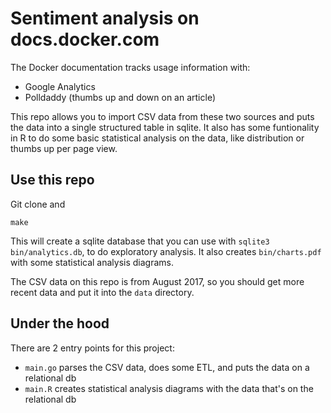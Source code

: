 # Sentiment analysis on docs.docker.com

The Docker documentation tracks usage information with:
* Google Analytics
* Polldaddy (thumbs up and down on an article)

This repo allows you to import CSV data from these two sources and puts
the data into a single structured table in sqlite.
It also has some funtionality in R to do some basic statistical analysis
on the data, like distribution or thumbs up per page view.

## Use this repo

Git clone and

```
make
```

This will create a sqlite database that you can use with `sqlite3 bin/analytics.db`,
to do exploratory analysis. It also creates `bin/charts.pdf` with some statistical
analysis diagrams.

The CSV data on this repo is from August 2017, so you should get more recent data
and put it into the `data` directory.

## Under the hood

There are 2 entry points for this project:

* `main.go` parses the CSV data, does some ETL, and puts the data on a relational db
* `main.R` creates statistical analysis diagrams with the data that's on the relational
db
